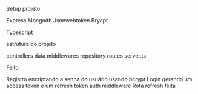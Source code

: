 Setup projeto

Express
Mongodb
Jsonwebtoken
Brycpt

Typescript

estrutura do projeto

controllers
data
middlewares
repository
routes
server.ts

Feito

Registro encriptando a senha do usuário usando bcrypt
Login gerando um access token e um refresh token
auth middleware 
Rota refresh feita
